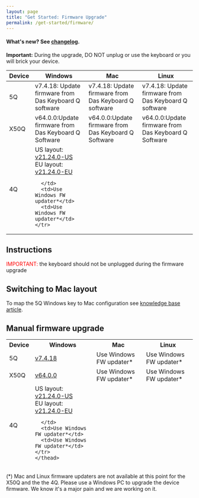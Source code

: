 ```yaml
---
layout: page
title: "Get Started: Firmware Upgrade"
permalink: /get-started/firmware/
---
```

#### What's new? See <a href="{{site.baseurl}}/updates/changelog-firmware/">changelog</a>.

<div class="alert alert-danger mt-3" role="alert">
<b>Important:</b> During the upgrade, DO NOT unplug or use the keyboard or you will brick your device.
</div>


<table class='table table-bordered'>
  <thead>
    <tr>
      <th scope="col">Device</th>
      <th scope="col">Windows</th>
      <th scope="col">Mac</th>
      <th scope="col">Linux</th>
    </tr>
    </thead>
    <tr>
      <td>
      5Q
      </td>
      <td>
        v7.4.18: Update firmware from Das Keyboard Q software
      </td>
      <td>v7.4.18: Update firmware from Das Keyboard Q software</td>
      <td>v7.4.18: Update firmware from Das Keyboard Q software</td>
    </tr>
    <tr>
      <td>
      X50Q
      </td>
      <td>
        v64.0.0:Update firmware from Das Keyboard Q Software
      </td>
      <td>v64.0.0:Update firmware from Das Keyboard Q Software</td>
      <td>v64.0.0:Update firmware from Das Keyboard Q Software</td>
    </tr>
    <tr>
      <td>
      4Q
      </td>
      <td>
        US layout:&nbsp;
        <a href='https://download.daskeyboard.com/q-software-releases/Firmware-releases/DK4Q/21.24.0/104/firmware.exe'>
        v21.24.0-US
        </a>
      <br/>
        EU layout:&nbsp;
        <a href='https://download.daskeyboard.com/q-software-releases/Firmware-releases/DK4Q/21.24.0/105/firmware.exe'>
        v21.24.0-EU
        </a>

      </td>
      <td>Use Windows FW updater*</td>
      <td>Use Windows FW updater*</td>
    </tr>
  
</table>



## Instructions


<span style="color:red;">IMPORTANT:</span> the keyboard should not be unplugged during
 the firmware upgrade

## Switching to Mac layout

To map the 5Q Windows key to Mac configuration see [knowledge base article](https://daskeyboard.mojohelpdesk.com/help/article/199507).

## Manual firmware upgrade

<table class='table table-bordered'>
  <thead>
    <tr>
      <th>Device</th>
      <th>Windows</th>
      <th>Mac</th>
      <th>Linux</th>
    </tr>
<tr>
      <td>
      5Q
      </td>
      <td>
        <a href='https://download.daskeyboard.com/q-software-releases/Firmware-releases/5Q/7.4.18/firmware.exe'>
        v7.4.18
        </a>
      </td>
      <td>Use Windows FW updater*</td>
      <td>Use Windows FW updater*</td>
    </tr>
    <tr>
      <td>
      X50Q
      </td>
      <td>
        <a href='https://download.daskeyboard.com/q-software-releases/Firmware-releases/X50Q/64.0.0/firmware.exe'>
        v64.0.0
        </a>
      </td>
      <td>Use Windows FW updater*</td>
      <td>Use Windows FW updater*</td>
    </tr>
    <tr>
      <td>
      4Q
      </td>
      <td>
        US layout:&nbsp;
        <a href='https://download.daskeyboard.com/q-software-releases/Firmware-releases/DK4Q/21.24.0/104/firmware.exe'>
        v21.24.0-US
        </a>
      <br/>
        EU layout:&nbsp;
        <a href='https://download.daskeyboard.com/q-software-releases/Firmware-releases/DK4Q/21.24.0/105/firmware.exe'>
        v21.24.0-EU
        </a>

      </td>
      <td>Use Windows FW updater*</td>
      <td>Use Windows FW updater*</td>
    </tr>
    </thead>
</table>

(*) Mac and Linux firmware updaters are not available at this point for the X50Q and the the 4Q. Please use a Windows PC 
to upgrade the device firmware. We know it's a major pain and we are working on it.
